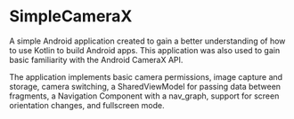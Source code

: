# SimpleCameraX
A simple Android application created to gain a better understanding of how to use Kotlin to build Android apps. This application was also used to gain basic familiarity with the Android CameraX API.

The application implements basic camera permissions, image capture and storage, camera switching, a SharedViewModel for passing data between fragments, a Navigation Component with a nav_graph, support for screen orientation changes, and fullscreen mode.

